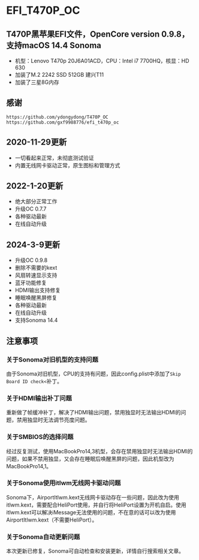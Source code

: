# EFI_T470P_OC
## T470P黑苹果EFI文件，OpenCore version 0.9.8，支持macOS 14.4 Sonoma
- 机型：Lenovo T470p 20J6A01ACD，CPU：Intel i7 7700HQ，核显：HD 630
- 加装了M.2 2242 SSD 512GB 建兴T11
- 加装了三星8G内存

## 感谢
```
https://github.com/ydongydong/T470P_OC
https://github.com/gxf9988776/efi_t470p_oc
```

## 2020-11-29更新
- 一切看起来正常，未彻底测试验证
- 内置无线网卡驱动正常，原生图标和管理方式

## 2022-1-20更新
- 绝大部分正常工作
- 升级OC 0.7.7
- 各种驱动最新
- 在线自动升级

## 2024-3-9更新

- 升级OC 0.9.8
- 删除不需要的kext
- 风扇转速显示支持
- 蓝牙功能修复
- HDMI输出支持修复
- 睡眠唤醒黑屏修复
- 各种驱动最新
- 在线自动升级
- 支持Sonoma 14.4

## 注意事项

### 关于Sonoma对旧机型的支持问题

由于Sonoma对旧机型，CPU的支持有问题，因此config.plist中添加了`Skip Board ID check<`补丁。

### 关于HDMI输出补丁问题

重新做了帧缓冲补丁，解决了HDMI输出问题，禁用独显时无法输出HDMI的问题，禁用独显时无法调节亮度问题。

### 关于SMBIOS的选择问题

经过反复测试，使用MacBookPro14,3机型，会存在禁用独显时无法输出HDMI的问题，如果不禁用独显，又会存在睡眠后唤醒黑屏的问题，因此机型改为MacBookPro14,1。

### 关于Sonoma使用itlwm无线网卡驱动问题

Sonoma下，AirportItlwm.kext无线网卡驱动存在一些问题，因此改为使用itlwm.kext，需要配合HeliPort使用，并自行将HeliPort设置为开机自启。使用itlwm.kext可以解决iMessage无法使用的问题，不在意的话可以改为使用AirportItlwm.kext（不需要HeliPort）。

### 关于Sonoma自动更新问题

本次更新已修复，Sonoma可自动检查和安装更新，详情自行搜索相关文章。



